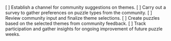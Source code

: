 [ ] Establish a channel for community suggestions on themes.
[ ] Carry out a survey to gather preferences on puzzle types from the community.
[ ] Review community input and finalize theme selections.
[ ] Create puzzles based on the selected themes from community feedback.
[ ] Track participation and gather insights for ongoing improvement of future puzzle weeks.